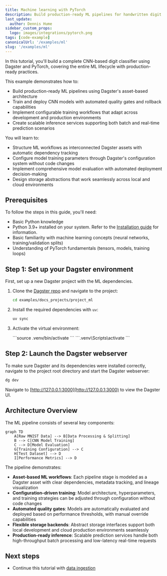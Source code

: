 ```yaml
---
title: Machine learning with PyTorch
description: Build production-ready ML pipelines for handwritten digit classification
last_update:
  author: Dennis Hume
sidebar_custom_props:
  logo: images/integrations/pytorch.png
tags: [code-example]
canonicalUrl: '/examples/ml'
slug: '/examples/ml'
---
```


In this tutorial, you'll build a complete CNN-based digit classifier using Dagster and PyTorch, covering the entire ML lifecycle with production-ready practices.

This example demonstrates how to:

- Build production-ready ML pipelines using Dagster's asset-based architecture
- Train and deploy CNN models with automated quality gates and rollback capabilities
- Implement configurable training workflows that adapt across development and production environments
- Create scalable inference services supporting both batch and real-time prediction scenarios

You will learn to:

- Structure ML workflows as interconnected Dagster assets with automatic dependency tracking
- Configure model training parameters through Dagster's configuration system without code changes
- Implement comprehensive model evaluation with automated deployment decision-making
- Design storage abstractions that work seamlessly across local and cloud environments

## Prerequisites

To follow the steps in this guide, you'll need:

- Basic Python knowledge
- Python 3.9+ installed on your system. Refer to the [Installation guide](/getting-started/installation) for information.
- Basic familiarity with machine learning concepts (neural networks, training/validation splits)
- Understanding of PyTorch fundamentals (tensors, models, training loops)

## Step 1: Set up your Dagster environment

First, set up a new Dagster project with the ML dependencies.

1. Clone the [Dagster repo](https://github.com/dagster-io/dagster) and navigate to the project:

   ```bash
   cd examples/docs_projects/project_ml
   ```

2. Install the required dependencies with `uv`:

   ```bash
   uv sync
   ```

3. Activate the virtual environment:

   <Tabs>
     <TabItem value="macos" label="MacOS">
       ```source .venv/bin/activate ```
     </TabItem>
     <TabItem value="windows" label="Windows">
       ```.venv\Scripts\activate ```
     </TabItem>
   </Tabs>

## Step 2: Launch the Dagster webserver

To make sure Dagster and its dependencies were installed correctly, navigate to the project root directory and start the Dagster webserver:

```bash
dg dev
```

Navigate to [http://127.0.0.1:3000](http://127.0.0.1:3000) to view the Dagster UI.

## Architecture Overview

The ML pipeline consists of several key components:

```mermaid
graph TD
    A[Raw MNIST Data] --> B[Data Processing & Splitting]
    B --> C[CNN Model Training]
    C --> D[Model Evaluation]
    G[Training Configuration] --> C
    H[Test Dataset] --> D
    I[Performance Metrics] --> D
```

The pipeline demonstrates:

- **Asset-based ML workflows**: Each pipeline stage is modeled as a Dagster asset with clear dependencies, metadata tracking, and lineage visualization
- **Configuration-driven training**: Model architecture, hyperparameters, and training strategies can be adjusted through configuration without code changes
- **Automated quality gates**: Models are automatically evaluated and deployed based on performance thresholds, with manual override capabilities
- **Flexible storage backends**: Abstract storage interfaces support both local development and cloud production environments seamlessly
- **Production-ready inference**: Scalable prediction services handle both high-throughput batch processing and low-latency real-time requests

## Next steps

- Continue this tutorial with [data ingestion](/examples/full-pipelines/ml/data-ingestion)
